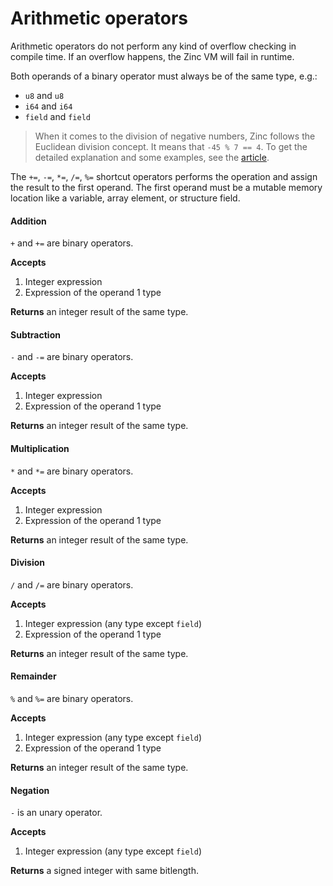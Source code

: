 # Arithmetic operators

Arithmetic operators do not perform any kind of overflow checking in
compile time. If an overflow happens, the Zinc VM will fail in runtime.

Both operands of a binary operator must always be of the same type, e.g.:
- `u8` and `u8`
- `i64` and `i64`
- `field` and `field`

> When it comes to the division of negative numbers, Zinc follows the Euclidean
> division concept. It means that `-45 % 7 == 4`. To get the detailed explanation
> and some examples, see the [article](https://en.wikipedia.org/wiki/Euclidean_division).

The `+=`, `-=`, `*=`, `/=`, `%=` shortcut operators performs the operation
and assign the result to the first operand. The first operand must be a mutable memory location
like a variable, array element, or structure field.

#### Addition

`+` and `+=` are binary operators.

**Accepts**
1. Integer expression
2. Expression of the operand 1 type

**Returns** an integer result of the same type.

#### Subtraction

`-` and `-=` are binary operators.

**Accepts**
1. Integer expression
2. Expression of the operand 1 type

**Returns** an integer result of the same type.

#### Multiplication

`*` and `*=` are binary operators.

**Accepts**
1. Integer expression
2. Expression of the operand 1 type

**Returns** an integer result of the same type.

#### Division

`/` and `/=` are binary operators.

**Accepts**
1. Integer expression (any type except `field`)
2. Expression of the operand 1 type

**Returns** an integer result of the same type.

#### Remainder

`%` and `%=` are binary operators.

**Accepts**
1. Integer expression (any type except `field`)
2. Expression of the operand 1 type

**Returns** an integer result of the same type.

#### Negation

`-` is an unary operator.

**Accepts**
1. Integer expression (any type except `field`)

**Returns** a signed integer with same bitlength.
